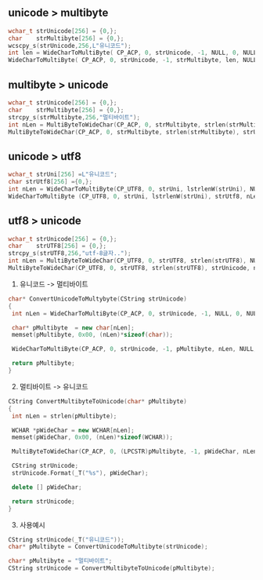 unicode > multibyte
-----------------------------------------------------------------------------------------
```cpp
wchar_t strUnicode[256] = {0,};
char    strMultibyte[256] = {0,};
wcscpy_s(strUnicode,256,L"유니코드");
int len = WideCharToMultiByte( CP_ACP, 0, strUnicode, -1, NULL, 0, NULL, NULL );    
WideCharToMultiByte( CP_ACP, 0, strUnicode, -1, strMultibyte, len, NULL, NULL );
```

multibyte > unicode
-----------------------------------------------------------------------------------------
```cpp
wchar_t strUnicode[256] = {0,};
char    strMultibyte[256] = {0,};
strcpy_s(strMultibyte,256,"멀티바이트");
int nLen = MultiByteToWideChar(CP_ACP, 0, strMultibyte, strlen(strMultibyte), NULL, NULL);
MultiByteToWideChar(CP_ACP, 0, strMultibyte, strlen(strMultibyte), strUnicode, nLen);
```

unicode > utf8
-----------------------------------------------------------------------------------------
```cpp
wchar_t strUni[256] =L"유니코드";
char strUtf8[256] ={0,};
int nLen = WideCharToMultiByte(CP_UTF8, 0, strUni, lstrlenW(strUni), NULL, 0, NULL, NULL);
WideCharToMultiByte (CP_UTF8, 0, strUni, lstrlenW(strUni), strUtf8, nLen, NULL, NULL);
```


utf8 > unicode
-----------------------------------------------------------------------------------------
```cpp
wchar_t strUnicode[256] = {0,};
char    strUTF8[256] = {0,};
strcpy_s(strUTF8,256,"utf-8글자..");
int nLen = MultiByteToWideChar(CP_UTF8, 0, strUTF8, strlen(strUTF8), NULL, NULL);
MultiByteToWideChar(CP_UTF8, 0, strUTF8, strlen(strUTF8), strUnicode, nLen);
```



1) 유니코드 -> 멀티바이트
```cpp
char* ConvertUnicodeToMultybyte(CString strUnicode)
{
 int nLen = WideCharToMultiByte(CP_ACP, 0, strUnicode, -1, NULL, 0, NULL, NULL);

 char* pMultibyte  = new char[nLen];
 memset(pMultibyte, 0x00, (nLen)*sizeof(char));

 WideCharToMultiByte(CP_ACP, 0, strUnicode, -1, pMultibyte, nLen, NULL, NULL);

 return pMultibyte;
}
```

2) 멀티바이트 -> 유니코드
```cpp
CString ConvertMultibyteToUnicode(char* pMultibyte)
{
 int nLen = strlen(pMultibyte);

 WCHAR *pWideChar = new WCHAR[nLen];
 memset(pWideChar, 0x00, (nLen)*sizeof(WCHAR));

 MultiByteToWideChar(CP_ACP, 0, (LPCSTR)pMultibyte, -1, pWideChar, nLen);

 CString strUnicode;
 strUnicode.Format(_T("%s"), pWideChar);

 delete [] pWideChar;

 return strUnicode;
}
```

3) 사용예시
```cpp
CString strUnicode(_T("유니코드"));
char* pMultibyte = ConvertUnicodeToMultibyte(strUnicode);

char* pMultibyte = "멀티바이트";
CString strUnicode = ConvertMultibyteToUnicode(pMultibyte);
```
